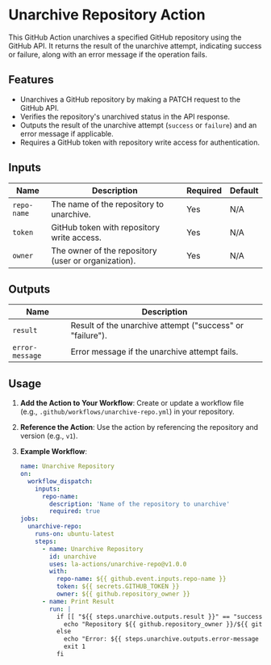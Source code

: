 # Unarchive Repository Action

This GitHub Action unarchives a specified GitHub repository using the GitHub API. It returns the result of the unarchive attempt, indicating success or failure, along with an error message if the operation fails.

## Features
- Unarchives a GitHub repository by making a PATCH request to the GitHub API.
- Verifies the repository's unarchived status in the API response.
- Outputs the result of the unarchive attempt (`success` or `failure`) and an error message if applicable.
- Requires a GitHub token with repository write access for authentication.

## Inputs
| Name        | Description                                              | Required | Default |
|-------------|----------------------------------------------------------|----------|---------|
| `repo-name` | The name of the repository to unarchive.                | Yes      | N/A     |
| `token`     | GitHub token with repository write access.              | Yes      | N/A     |
| `owner`     | The owner of the repository (user or organization).     | Yes      | N/A     |

## Outputs
| Name           | Description                                             |
|----------------|---------------------------------------------------------|
| `result`       | Result of the unarchive attempt ("success" or "failure"). |
| `error-message`| Error message if the unarchive attempt fails.           |

## Usage
1. **Add the Action to Your Workflow**:
   Create or update a workflow file (e.g., `.github/workflows/unarchive-repo.yml`) in your repository.

2. **Reference the Action**:
   Use the action by referencing the repository and version (e.g., `v1`).

3. **Example Workflow**:
   ```yaml
   name: Unarchive Repository
   on:
     workflow_dispatch:
       inputs:
         repo-name:
           description: 'Name of the repository to unarchive'
           required: true
   jobs:
     unarchive-repo:
       runs-on: ubuntu-latest
       steps:
         - name: Unarchive Repository
           id: unarchive
           uses: la-actions/unarchive-repo@v1.0.0
           with:
             repo-name: ${{ github.event.inputs.repo-name }}
             token: ${{ secrets.GITHUB_TOKEN }}
             owner: ${{ github.repository_owner }}
         - name: Print Result
           run: |
             if [[ "${{ steps.unarchive.outputs.result }}" == "success" ]]; then
               echo "Repository ${{ github.repository_owner }}/${{ github.event.inputs.repo-name }} successfully unarchived."
             else
               echo "Error: ${{ steps.unarchive.outputs.error-message }}"
               exit 1
             fi

